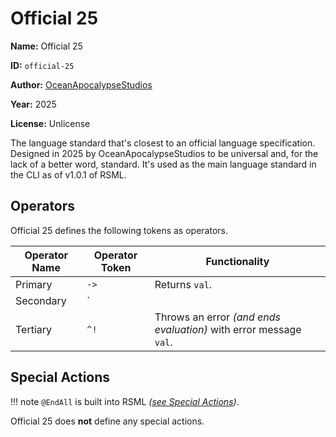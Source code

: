 # Official 25
**Name:** Official 25

**ID:** `official-25`

**Author:** [OceanApocalypseStudios](https://oceanapocalypsestudios.github.io/)

**Year:** 2025

**License:** Unlicense

The language standard that's closest to an official language specification. Designed in 2025 by OceanApocalypseStudios to be universal and, for the lack of a better word, standard. It's used as the main language standard in the CLI as of v1.0.1 of RSML.

## Operators
Official 25 defines the following tokens as operators.

| Operator Name | Operator Token | Functionality                                                     |
| ------------- | -------------- | ----------------------------------------------------------------- |
| Primary       | `->`           | Returns `val`.                                                    |
| Secondary     | `||`           | Outputs `val` to the standard output _(`stdout`)_.                |
| Tertiary      | `^!`           | Throws an error _(and ends evaluation)_ with error message `val`. |

## Special Actions
!!! note
    `@EndAll` is built into RSML _([see Special Actions](../index.md#special-actions))_.

Official 25 does **not** define any special actions.
